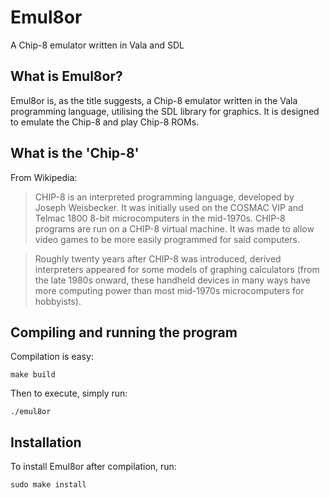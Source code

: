 # Emul8or

A Chip-8 emulator written in Vala and SDL

## What is Emul8or?

Emul8or is, as the title suggests, a Chip-8 emulator written in the Vala programming language, utilising the SDL library for graphics. It is designed to emulate the Chip-8 and play Chip-8 ROMs.

## What is the 'Chip-8'

From Wikipedia:

> CHIP-8 is an interpreted programming language, developed by Joseph Weisbecker. It was initially used on the COSMAC VIP and Telmac 1800 8-bit microcomputers in the mid-1970s. CHIP-8 programs are run on a CHIP-8 virtual machine. It was made to allow video games to be more easily programmed for said computers.

> Roughly twenty years after CHIP-8 was introduced, derived interpreters appeared for some models of graphing calculators (from the late 1980s onward, these handheld devices in many ways have more computing power than most mid-1970s microcomputers for hobbyists).

## Compiling and running the program

Compilation is easy:

`make build`

Then to execute, simply run:

`./emul8or`

## Installation

To install Emul8or after compilation, run:

`sudo make install`
